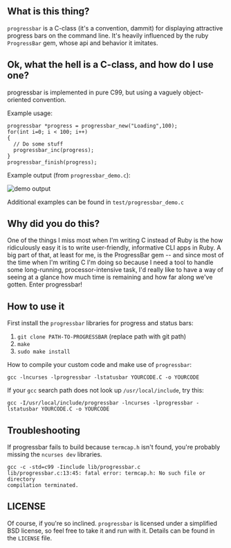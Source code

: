 ## What is this thing?

`progressbar` is a C-class (it's a convention, dammit) for displaying attractive
progress bars on the command line. It's heavily influenced by the ruby `ProgressBar`
gem, whose api and behavior it imitates.

## Ok, what the hell is a C-class, and how do I use one?

progressbar is implemented in pure C99, but using a vaguely object-oriented convention.

Example usage:

    progressbar *progress = progressbar_new("Loading",100);
    for(int i=0; i < 100; i++)
    {
      // Do some stuff
      progressbar_inc(progress);
    }
    progressbar_finish(progress);

Example output (from `progressbar_demo.c`):

![demo output](example_output/demo.png)

Additional examples can be found in `test/progressbar_demo.c`

## Why did you do this?

One of the things I miss most when I'm writing C instead of Ruby is the
how ridiculously easy it is to write user-friendly, informative CLI apps
in Ruby. A big part of that, at least for me, is the ProgressBar gem --
and since most of the time when I'm writing C I'm doing so because I need
a tool to handle some long-running, processor-intensive task, I'd really
like to have a way of seeing at a glance how much time is remaining and
how far along we've gotten. Enter progressbar!

## How to use it

First install the `progressbar` libraries for progress and status bars:

1. `git clone PATH-TO-PROGRESSBAR` (replace path with git path)
2. `make`
3. `sudo make install`

How to compile your custom code and make use of `progressbar`:

    gcc -lncurses -lprogressbar -lstatusbar YOURCODE.C -o YOURCODE 

If your `gcc` search path does not look up `/usr/local/include`, try this:

    gcc -I/usr/local/include/progressbar -lncurses -lprogressbar -lstatusbar YOURCODE.C -o YOURCODE 

## Troubleshooting

If progressbar fails to build because `termcap.h` isn't found, you're probably missing the `ncurses dev` libraries.

    gcc -c -std=c99 -Iinclude lib/progressbar.c
    lib/progressbar.c:13:45: fatal error: termcap.h: No such file or directory
    compilation terminated.

## LICENSE

Of course, if you're so inclined. `progressbar` is licensed under a simplified BSD license,
so feel free to take it and run with it. Details can be found in the `LICENSE` file.
